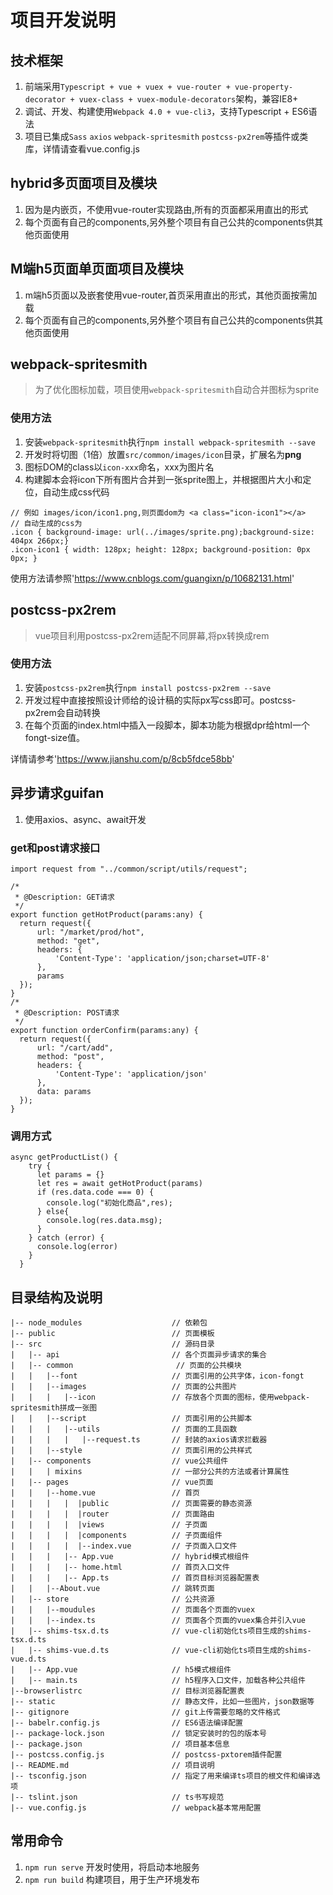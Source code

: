 # 项目开发说明
## 技术框架
1. 前端采用`Typescript + vue + vuex + vue-router + vue-property-decorator + vuex-class + vuex-module-decorators`架构，兼容IE8+
2. 调试、开发、构建使用`Webpack 4.0 + vue-cli3`，支持Typescript + ES6语法
3. 项目已集成`Sass` `axios` `webpack-spritesmith` `postcss-px2rem`等插件或类库，详情请查看vue.config.js

## hybrid多页面项目及模块
1. 因为是内嵌页，不使用vue-router实现路由,所有的页面都采用直出的形式
2. 每个页面有自己的components,另外整个项目有自己公共的components供其他页面使用

## M端h5页面单页面项目及模块
1. m端h5页面以及嵌套使用vue-router,首页采用直出的形式，其他页面按需加载
2. 每个页面有自己的components,另外整个项目有自己公共的components供其他页面使用

## webpack-spritesmith
> 为了优化图标加载，项目使用`webpack-spritesmith`自动合并图标为sprite

### 使用方法
1. 安装`webpack-spritesmith`执行`npm install webpack-spritesmith --save`
2. 开发时将切图（1倍）放置`src/common/images/icon`目录，扩展名为**png**
3. 图标DOM的class以`icon-xxx`命名，xxx为图片名
4. 构建脚本会将icon下所有图片合并到一张sprite图上，并根据图片大小和定位，自动生成css代码

```
// 例如 images/icon/icon1.png,则页面dom为 <a class="icon-icon1"></a>
// 自动生成的css为
.icon { background-image: url(../images/sprite.png);background-size: 404px 266px;}
.icon-icon1 { width: 128px; height: 128px; background-position: 0px 0px; }

```
使用方法请参照'https://www.cnblogs.com/guangixn/p/10682131.html'

## postcss-px2rem
> vue项目利用postcss-px2rem适配不同屏幕,将px转换成rem

### 使用方法
1. 安装`postcss-px2rem`执行`npm install postcss-px2rem --save`
2. 开发过程中直接按照设计师给的设计稿的实际px写css即可。postcss-px2rem会自动转换
3. 在每个页面的index.html中插入一段脚本，脚本功能为根据dpr给html一个fongt-size值。

详情请参考'https://www.jianshu.com/p/8cb5fdce58bb'

## 异步请求guifan
1. 使用axios、async、await开发

### get和post请求接口
```
import request from "../common/script/utils/request";

/*
 * @Description: GET请求
 */
export function getHotProduct(params:any) {
  return request({
      url: "/market/prod/hot",
      method: "get",
      headers: {
          'Content-Type': 'application/json;charset=UTF-8'
      },
      params
  });
}
/*
 * @Description: POST请求
 */
export function orderConfirm(params:any) {
  return request({
      url: "/cart/add",
      method: "post",
      headers: {
          'Content-Type': 'application/json'
      },
      data: params
  });
}

```

### 调用方式 

```
async getProductList() {
    try {
      let params = {}
      let res = await getHotProduct(params)
      if (res.data.code === 0) {
        console.log("初始化商品",res);
      } else{
        console.log(res.data.msg);
      }
    } catch (error) {
      console.log(error)
    }
  }

```

## 目录结构及说明

```
|-- node_modules                    // 依赖包
|-- public                          // 页面模板
|-- src                             // 源码目录
|   |-- api                         // 各个页面异步请求的集合
|   |-- common                       // 页面的公共模块
|   |   |--font                     // 页面引用的公共字体，icon-fongt
|   |   |--images                   // 页面的公共图片
|   |   |   |--icon                 // 存放各个页面的图标，使用webpack-spritesmith拼成一张图
|   |   |--script                   // 页面引用的公共脚本
|   |   |   |--utils                // 页面的工具函数
|   |   |   |   |--request.ts       // 封装的axios请求拦截器
|   |   |--style                    // 页面引用的公共样式
|   |-- components                  // vue公共组件
|   |   | mixins                    // 一部分公共的方法或者计算属性
|   |-- pages                       // vue页面
|   |   |--home.vue                 // 首页
|   |   |   |  |public              // 页面需要的静态资源
|   |   |   |  |router              // 页面路由
|   |   |   |  |views               // 子页面
|   |   |   |  |components          // 子页面组件
|   |   |   |  |--index.vue         // 子页面入口文件
|   |   |   |-- App.vue             // hybrid模式根组件
|   |   |   |-- home.html           // 首页入口文件
|   |   |   |-- App.ts              // 首页目标浏览器配置表
|   |   |--About.vue                // 跳转页面
|   |-- store                       // 公共资源
|   |   |--moudules                 // 页面各个页面的vuex  
|   |   |--index.ts                 // 页面各个页面的vuex集合并引入vue
|   |-- shims-tsx.d.ts              // vue-cli初始化ts项目生成的shims-tsx.d.ts
|   |-- shims-vue.d.ts              // vue-cli初始化ts项目生成的shims-vue.d.ts
|   |-- App.vue                     // h5模式根组件
|   |-- main.ts                     // h5程序入口文件，加载各种公共组件
|--browserlistrc                    // 目标浏览器配置表
|-- static                          // 静态文件，比如一些图片，json数据等
|-- gitignore                       // git上传需要忽略的文件格式
|-- babelr.config.js                // ES6语法编译配置
|-- package-lock.json               // 锁定安装时的包的版本号
|-- package.json                    // 项目基本信息
|-- postcss.config.js               // postcss-pxtorem插件配置
|-- README.md                       // 项目说明
|-- tsconfig.json                   // 指定了用来编译ts项目的根文件和编译选项
|-- tslint.json                     // ts书写规范
|-- vue.config.js                   // webpack基本常用配置
```

## 常用命令
1. `npm run serve` 开发时使用，将启动本地服务
2. `npm run build` 构建项目，用于生产环境发布
